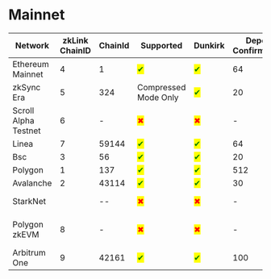 # Mainnet

<table data-full-width="false"><thead><tr><th width="133">Network</th><th width="86">zkLink ChainID</th><th width="92">ChainId</th><th width="130">Supported</th><th width="93">Dunkirk</th><th width="97">Deposit Confirmations</th><th>Comment</th></tr></thead><tbody><tr><td>Ethereum Mainnet</td><td>4</td><td>1</td><td><mark style="color:green;">✔</mark></td><td><mark style="color:green;">✔</mark></td><td>64</td><td>--</td></tr><tr><td>zkSync Era</td><td>5</td><td>324</td><td>Compressed Mode Only</td><td><mark style="color:green;">✔</mark></td><td>20</td><td>--</td></tr><tr><td>Scroll Alpha Testnet</td><td>6</td><td>-</td><td><mark style="color:red;">✖</mark></td><td><mark style="color:red;">✖</mark></td><td>-</td><td>Lack of support for Sha2-256</td></tr><tr><td>Linea</td><td>7</td><td>59144</td><td><mark style="color:green;">✔</mark></td><td><mark style="color:green;">✔</mark></td><td>64</td><td>--</td></tr><tr><td>Bsc</td><td>3</td><td>56</td><td><mark style="color:green;">✔</mark></td><td><mark style="color:green;">✔</mark></td><td>20</td><td>--</td></tr><tr><td>Polygon</td><td>1</td><td>137</td><td><mark style="color:green;">✔</mark></td><td><mark style="color:green;">✔</mark></td><td>512</td><td>--</td></tr><tr><td>Avalanche</td><td>2</td><td>43114</td><td><mark style="color:green;">✔</mark></td><td><mark style="color:green;">✔</mark></td><td>30</td><td>--</td></tr><tr><td>StarkNet</td><td></td><td>--</td><td><mark style="color:red;">✖</mark></td><td><mark style="color:red;">✖</mark></td><td>-</td><td>Under development</td></tr><tr><td>Polygon zkEVM</td><td>8</td><td>-</td><td><mark style="color:red;">✖</mark></td><td><mark style="color:red;">✖</mark></td><td>-</td><td>Lack of support for Sha2-256</td></tr><tr><td>Arbitrum One</td><td>9</td><td>42161</td><td><mark style="color:green;">✔</mark></td><td><mark style="color:green;">✔</mark></td><td>100</td><td>--</td></tr></tbody></table>
